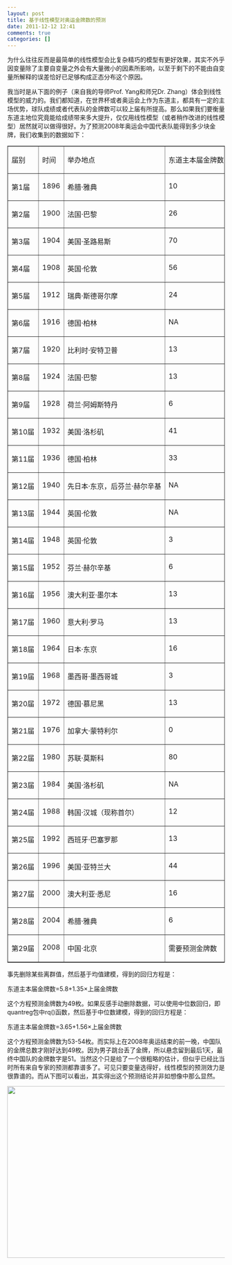 ```yaml
---
layout: post
title: 基于线性模型对奥运金牌数的预测
date: 2011-12-12 12:41
comments: true
categories: []
---
```

为什么往往反而是最简单的线性模型会比复杂精巧的模型有更好效果，其实不外乎因变量除了主要自变量之外会有大量微小的因素所影响，以至于剩下的不能由自变量所解释的误差恰好已足够构成正态分布这个原因。

我当时是从下面的例子（来自我的导师Prof. Yang和师兄Dr. Zhang）体会到线性模型的威力的。我们都知道，在世界杯或者奥运会上作为东道主，都具有一定的主场优势，球队成绩或者代表队的金牌数可以较上届有所提高。那么如果我们要衡量东道主地位究竟能给成绩带来多大提升，仅仅用线性模型（或者稍作改进的线性模型）居然就可以做得很好。为了预测2008年奥运会中国代表队能得到多少块金牌，我们收集到的数据如下：
<table width="554" border="1" cellspacing="0" cellpadding="0">
<tbody>
<tr>
<td valign="top" nowrap="nowrap" width="54">
<p align="left">届别</p>
</td>
<td valign="top" nowrap="nowrap" width="36">
<p align="left">时间</p>
</td>
<td valign="top" nowrap="nowrap" width="148">
<p align="left">举办地点</p>
</td>
<td valign="top" nowrap="nowrap" width="108">
<p align="left">东道主本届金牌数</p>
</td>
<td valign="top" nowrap="nowrap" width="98">
<p align="left">东道主上届金牌数</p>
</td>
<td valign="top" nowrap="nowrap" width="110">
<p align="left">NA备注</p>
</td>
</tr>
<tr>
<td valign="top" nowrap="nowrap" width="54">
<p align="left">第1届</p>
</td>
<td valign="top" nowrap="nowrap" width="36">
<p align="left">1896</p>
</td>
<td valign="top" nowrap="nowrap" width="148">
<p align="left">希腊·雅典</p>
</td>
<td valign="top" nowrap="nowrap" width="108">
<p align="left">10</p>
</td>
<td valign="top" nowrap="nowrap" width="98">
<p align="left">NA</p>
</td>
<td valign="top" nowrap="nowrap" width="110">
<p align="left">没有上届比赛</p>
</td>
</tr>
<tr>
<td valign="top" nowrap="nowrap" width="54">
<p align="left">第2届</p>
</td>
<td valign="top" nowrap="nowrap" width="36">
<p align="left">1900</p>
</td>
<td valign="top" nowrap="nowrap" width="148">
<p align="left">法国·巴黎</p>
</td>
<td valign="top" nowrap="nowrap" width="108">
<p align="left">26</p>
</td>
<td valign="top" nowrap="nowrap" width="98">
<p align="left">5</p>
</td>
<td valign="top" nowrap="nowrap" width="110"></td>
</tr>
<tr>
<td valign="top" nowrap="nowrap" width="54">
<p align="left">第3届</p>
</td>
<td valign="top" nowrap="nowrap" width="36">
<p align="left">1904</p>
</td>
<td valign="top" nowrap="nowrap" width="148">
<p align="left">美国·圣路易斯</p>
</td>
<td valign="top" nowrap="nowrap" width="108">
<p align="left">70</p>
</td>
<td valign="top" nowrap="nowrap" width="98">
<p align="left">20</p>
</td>
<td valign="top" nowrap="nowrap" width="110"></td>
</tr>
<tr>
<td valign="top" nowrap="nowrap" width="54">
<p align="left">第4届</p>
</td>
<td valign="top" nowrap="nowrap" width="36">
<p align="left">1908</p>
</td>
<td valign="top" nowrap="nowrap" width="148">
<p align="left">英国·伦敦</p>
</td>
<td valign="top" nowrap="nowrap" width="108">
<p align="left">56</p>
</td>
<td valign="top" nowrap="nowrap" width="98">
<p align="left">1</p>
</td>
<td valign="top" nowrap="nowrap" width="110"></td>
</tr>
<tr>
<td valign="top" nowrap="nowrap" width="54">
<p align="left">第5届</p>
</td>
<td valign="top" nowrap="nowrap" width="36">
<p align="left">1912</p>
</td>
<td valign="top" nowrap="nowrap" width="148">
<p align="left">瑞典·斯德哥尔摩</p>
</td>
<td valign="top" nowrap="nowrap" width="108">
<p align="left">24</p>
</td>
<td valign="top" nowrap="nowrap" width="98">
<p align="left">8</p>
</td>
<td valign="top" nowrap="nowrap" width="110"></td>
</tr>
<tr>
<td valign="top" nowrap="nowrap" width="54">
<p align="left">第6届</p>
</td>
<td valign="top" nowrap="nowrap" width="36">
<p align="left">1916</p>
</td>
<td valign="top" nowrap="nowrap" width="148">
<p align="left">德国·柏林</p>
</td>
<td valign="top" nowrap="nowrap" width="108">
<p align="left">NA</p>
</td>
<td valign="top" nowrap="nowrap" width="98">
<p align="left">NA</p>
</td>
<td valign="top" nowrap="nowrap" width="110">
<p align="left">因第一次世界大战停办</p>
</td>
</tr>
<tr>
<td valign="top" nowrap="nowrap" width="54">
<p align="left">第7届</p>
</td>
<td valign="top" nowrap="nowrap" width="36">
<p align="left">1920</p>
</td>
<td valign="top" nowrap="nowrap" width="148">
<p align="left">比利时·安特卫普</p>
</td>
<td valign="top" nowrap="nowrap" width="108">
<p align="left">13</p>
</td>
<td valign="top" nowrap="nowrap" width="98">
<p align="left">2</p>
</td>
<td valign="top" nowrap="nowrap" width="110"></td>
</tr>
<tr>
<td valign="top" nowrap="nowrap" width="54">
<p align="left">第8届</p>
</td>
<td valign="top" nowrap="nowrap" width="36">
<p align="left">1924</p>
</td>
<td valign="top" nowrap="nowrap" width="148">
<p align="left">法国·巴黎</p>
</td>
<td valign="top" nowrap="nowrap" width="108">
<p align="left">13</p>
</td>
<td valign="top" nowrap="nowrap" width="98">
<p align="left">9</p>
</td>
<td valign="top" nowrap="nowrap" width="110"></td>
</tr>
<tr>
<td valign="top" nowrap="nowrap" width="54">
<p align="left">第9届</p>
</td>
<td valign="top" nowrap="nowrap" width="36">
<p align="left">1928</p>
</td>
<td valign="top" nowrap="nowrap" width="148">
<p align="left">荷兰·阿姆斯特丹</p>
</td>
<td valign="top" nowrap="nowrap" width="108">
<p align="left">6</p>
</td>
<td valign="top" nowrap="nowrap" width="98">
<p align="left">4</p>
</td>
<td valign="top" nowrap="nowrap" width="110"></td>
</tr>
<tr>
<td valign="top" nowrap="nowrap" width="54">
<p align="left">第10届</p>
</td>
<td valign="top" nowrap="nowrap" width="36">
<p align="left">1932</p>
</td>
<td valign="top" nowrap="nowrap" width="148">
<p align="left">美国·洛杉矶</p>
</td>
<td valign="top" nowrap="nowrap" width="108">
<p align="left">41</p>
</td>
<td valign="top" nowrap="nowrap" width="98">
<p align="left">22</p>
</td>
<td valign="top" nowrap="nowrap" width="110"></td>
</tr>
<tr>
<td valign="top" nowrap="nowrap" width="54">
<p align="left">第11届</p>
</td>
<td valign="top" nowrap="nowrap" width="36">
<p align="left">1936</p>
</td>
<td valign="top" nowrap="nowrap" width="148">
<p align="left">德国·柏林</p>
</td>
<td valign="top" nowrap="nowrap" width="108">
<p align="left">33</p>
</td>
<td valign="top" nowrap="nowrap" width="98">
<p align="left">4</p>
</td>
<td valign="top" nowrap="nowrap" width="110"></td>
</tr>
<tr>
<td valign="top" nowrap="nowrap" width="54">
<p align="left">第12届</p>
</td>
<td valign="top" nowrap="nowrap" width="36">
<p align="left">1940</p>
</td>
<td valign="top" nowrap="nowrap" width="148">
<p align="left">先日本·东京，后芬兰·赫尔辛基</p>
</td>
<td valign="top" nowrap="nowrap" width="108">
<p align="left">NA</p>
</td>
<td valign="top" nowrap="nowrap" width="98">
<p align="left">NA</p>
</td>
<td valign="top" nowrap="nowrap" width="110">
<p align="left">因第二次世界大战停办</p>
</td>
</tr>
<tr>
<td valign="top" nowrap="nowrap" width="54">
<p align="left">第13届</p>
</td>
<td valign="top" nowrap="nowrap" width="36">
<p align="left">1944</p>
</td>
<td valign="top" nowrap="nowrap" width="148">
<p align="left">英国·伦敦</p>
</td>
<td valign="top" nowrap="nowrap" width="108">
<p align="left">NA</p>
</td>
<td valign="top" nowrap="nowrap" width="98">
<p align="left">NA</p>
</td>
<td valign="top" nowrap="nowrap" width="110">
<p align="left">因第二次世界大战停办</p>
</td>
</tr>
<tr>
<td valign="top" nowrap="nowrap" width="54">
<p align="left">第14届</p>
</td>
<td valign="top" nowrap="nowrap" width="36">
<p align="left">1948</p>
</td>
<td valign="top" nowrap="nowrap" width="148">
<p align="left">英国·伦敦</p>
</td>
<td valign="top" nowrap="nowrap" width="108">
<p align="left">3</p>
</td>
<td valign="top" nowrap="nowrap" width="98">
<p align="left">4</p>
</td>
<td valign="top" nowrap="nowrap" width="110"></td>
</tr>
<tr>
<td valign="top" nowrap="nowrap" width="54">
<p align="left">第15届</p>
</td>
<td valign="top" nowrap="nowrap" width="36">
<p align="left">1952</p>
</td>
<td valign="top" nowrap="nowrap" width="148">
<p align="left">芬兰·赫尔辛基</p>
</td>
<td valign="top" nowrap="nowrap" width="108">
<p align="left">6</p>
</td>
<td valign="top" nowrap="nowrap" width="98">
<p align="left">8</p>
</td>
<td valign="top" nowrap="nowrap" width="110"></td>
</tr>
<tr>
<td valign="top" nowrap="nowrap" width="54">
<p align="left">第16届</p>
</td>
<td valign="top" nowrap="nowrap" width="36">
<p align="left">1956</p>
</td>
<td valign="top" nowrap="nowrap" width="148">
<p align="left">澳大利亚·墨尔本</p>
</td>
<td valign="top" nowrap="nowrap" width="108">
<p align="left">13</p>
</td>
<td valign="top" nowrap="nowrap" width="98">
<p align="left">6</p>
</td>
<td valign="top" nowrap="nowrap" width="110"></td>
</tr>
<tr>
<td valign="top" nowrap="nowrap" width="54">
<p align="left">第17届</p>
</td>
<td valign="top" nowrap="nowrap" width="36">
<p align="left">1960</p>
</td>
<td valign="top" nowrap="nowrap" width="148">
<p align="left">意大利·罗马</p>
</td>
<td valign="top" nowrap="nowrap" width="108">
<p align="left">13</p>
</td>
<td valign="top" nowrap="nowrap" width="98">
<p align="left">8</p>
</td>
<td valign="top" nowrap="nowrap" width="110"></td>
</tr>
<tr>
<td valign="top" nowrap="nowrap" width="54">
<p align="left">第18届</p>
</td>
<td valign="top" nowrap="nowrap" width="36">
<p align="left">1964</p>
</td>
<td valign="top" nowrap="nowrap" width="148">
<p align="left">日本·东京</p>
</td>
<td valign="top" nowrap="nowrap" width="108">
<p align="left">16</p>
</td>
<td valign="top" nowrap="nowrap" width="98">
<p align="left">4</p>
</td>
<td valign="top" nowrap="nowrap" width="110"></td>
</tr>
<tr>
<td valign="top" nowrap="nowrap" width="54">
<p align="left">第19届</p>
</td>
<td valign="top" nowrap="nowrap" width="36">
<p align="left">1968</p>
</td>
<td valign="top" nowrap="nowrap" width="148">
<p align="left">墨西哥·墨西哥城</p>
</td>
<td valign="top" nowrap="nowrap" width="108">
<p align="left">3</p>
</td>
<td valign="top" nowrap="nowrap" width="98">
<p align="left">0</p>
</td>
<td valign="top" nowrap="nowrap" width="110"></td>
</tr>
<tr>
<td valign="top" nowrap="nowrap" width="54">
<p align="left">第20届</p>
</td>
<td valign="top" nowrap="nowrap" width="36">
<p align="left">1972</p>
</td>
<td valign="top" nowrap="nowrap" width="148">
<p align="left">德国·慕尼黑</p>
</td>
<td valign="top" nowrap="nowrap" width="108">
<p align="left">13</p>
</td>
<td valign="top" nowrap="nowrap" width="98">
<p align="left">5</p>
</td>
<td valign="top" nowrap="nowrap" width="110"></td>
</tr>
<tr>
<td valign="top" nowrap="nowrap" width="54">
<p align="left">第21届</p>
</td>
<td valign="top" nowrap="nowrap" width="36">
<p align="left">1976</p>
</td>
<td valign="top" nowrap="nowrap" width="148">
<p align="left">加拿大·蒙特利尔</p>
</td>
<td valign="top" nowrap="nowrap" width="108">
<p align="left">0</p>
</td>
<td valign="top" nowrap="nowrap" width="98">
<p align="left">0</p>
</td>
<td valign="top" nowrap="nowrap" width="110"></td>
</tr>
<tr>
<td valign="top" nowrap="nowrap" width="54">
<p align="left">第22届</p>
</td>
<td valign="top" nowrap="nowrap" width="36">
<p align="left">1980</p>
</td>
<td valign="top" nowrap="nowrap" width="148">
<p align="left">苏联·莫斯科</p>
</td>
<td valign="top" nowrap="nowrap" width="108">
<p align="left">80</p>
</td>
<td valign="top" nowrap="nowrap" width="98">
<p align="left">49</p>
</td>
<td valign="top" nowrap="nowrap" width="110"></td>
</tr>
<tr>
<td valign="top" nowrap="nowrap" width="54">
<p align="left">第23届</p>
</td>
<td valign="top" nowrap="nowrap" width="36">
<p align="left">1984</p>
</td>
<td valign="top" nowrap="nowrap" width="148">
<p align="left">美国·洛杉矶</p>
</td>
<td valign="top" nowrap="nowrap" width="108">
<p align="left">NA</p>
</td>
<td valign="top" nowrap="nowrap" width="98">
<p align="left">NA</p>
</td>
<td valign="top" nowrap="nowrap" width="110">
<p align="left">美国拒绝参加上届</p>
</td>
</tr>
<tr>
<td valign="top" nowrap="nowrap" width="54">
<p align="left">第24届</p>
</td>
<td valign="top" nowrap="nowrap" width="36">
<p align="left">1988</p>
</td>
<td valign="top" nowrap="nowrap" width="148">
<p align="left">韩国·汉城（现称首尔）</p>
</td>
<td valign="top" nowrap="nowrap" width="108">
<p align="left">12</p>
</td>
<td valign="top" nowrap="nowrap" width="98">
<p align="left">6</p>
</td>
<td valign="top" nowrap="nowrap" width="110"></td>
</tr>
<tr>
<td valign="top" nowrap="nowrap" width="54">
<p align="left">第25届</p>
</td>
<td valign="top" nowrap="nowrap" width="36">
<p align="left">1992</p>
</td>
<td valign="top" nowrap="nowrap" width="148">
<p align="left">西班牙·巴塞罗那</p>
</td>
<td valign="top" nowrap="nowrap" width="108">
<p align="left">13</p>
</td>
<td valign="top" nowrap="nowrap" width="98">
<p align="left">1</p>
</td>
<td valign="top" nowrap="nowrap" width="110"></td>
</tr>
<tr>
<td valign="top" nowrap="nowrap" width="54">
<p align="left">第26届</p>
</td>
<td valign="top" nowrap="nowrap" width="36">
<p align="left">1996</p>
</td>
<td valign="top" nowrap="nowrap" width="148">
<p align="left">美国·亚特兰大</p>
</td>
<td valign="top" nowrap="nowrap" width="108">
<p align="left">44</p>
</td>
<td valign="top" nowrap="nowrap" width="98">
<p align="left">37</p>
</td>
<td valign="top" nowrap="nowrap" width="110"></td>
</tr>
<tr>
<td valign="top" nowrap="nowrap" width="54">
<p align="left">第27届</p>
</td>
<td valign="top" nowrap="nowrap" width="36">
<p align="left">2000</p>
</td>
<td valign="top" nowrap="nowrap" width="148">
<p align="left">澳大利亚·悉尼</p>
</td>
<td valign="top" nowrap="nowrap" width="108">
<p align="left">16</p>
</td>
<td valign="top" nowrap="nowrap" width="98">
<p align="left">9</p>
</td>
<td valign="top" nowrap="nowrap" width="110"></td>
</tr>
<tr>
<td valign="top" nowrap="nowrap" width="54">
<p align="left">第28届</p>
</td>
<td valign="top" nowrap="nowrap" width="36">
<p align="left">2004</p>
</td>
<td valign="top" nowrap="nowrap" width="148">
<p align="left">希腊·雅典</p>
</td>
<td valign="top" nowrap="nowrap" width="108">
<p align="left">6</p>
</td>
<td valign="top" nowrap="nowrap" width="98">
<p align="left">1</p>
</td>
<td valign="top" nowrap="nowrap" width="110"></td>
</tr>
<tr>
<td valign="top" nowrap="nowrap" width="54">
<p align="left">第29届</p>
</td>
<td valign="top" nowrap="nowrap" width="36">
<p align="left">2008</p>
</td>
<td valign="top" nowrap="nowrap" width="148">
<p align="left">中国·北京</p>
</td>
<td valign="top" nowrap="nowrap" width="108">
<p align="left">需要预测金牌数</p>
</td>
<td valign="top" nowrap="nowrap" width="98">
<p align="left">32</p>
</td>
<td valign="top" nowrap="nowrap" width="110"></td>
</tr>
</tbody>
</table>
<p align="left">事先删除某些离群值，然后基于均值建模，得到的回归方程是：</p>
<p align="left">东道主本届金牌数=5.8+1.35×上届金牌数</p>
<p align="left">这个方程预测金牌数为49枚。如果反感手动删除数据，可以使用中位数回归，即quantreg包中rq()函数，然后基于中位数建模，得到的回归方程是：</p>
<p align="left">东道主本届金牌数=3.65+1.56×上届金牌数</p>
<p align="left">这个方程预测金牌数为53-54枚。而实际上在2008年奥运结束的前一晚，中国队的金牌总数才刚好达到49枚。因为男子跳台丢了金牌，所以悬念留到最后1天，最终中国队的金牌数字是51。当然这个只是给了一个很粗略的估计，但似乎已经比当时所有来自专家的预测都靠谱多了。可见只要变量选得好，线性模型的预测效力是很靠谱的。而从下图可以看出，其实得出这个预测结论并非如想像中那么显然。</p>
<p align="left"><a href="http://www.zhuwenxiang.com/wp-content/uploads/2011/12/lm.png"><img class="alignleft size-full wp-image-348" title="lm" src="http://www.zhuwenxiang.com/wp-content/uploads/2011/12/lm.png" alt="" width="529" height="398" /></a></p>
